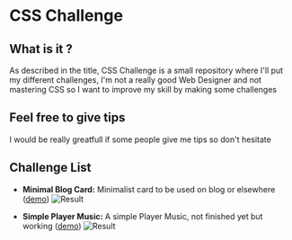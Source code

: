 # CSS Challenge

## What is it ?
As described in the title, CSS Challenge is a small repository where I'll put my different challenges, I'm not a really good Web Designer and not mastering CSS so I want to improve my skill by making some challenges

## Feel free to give tips
I would be really greatfull if some people give me tips so don't hesitate

## Challenge List

- **Minimal Blog Card:**
Minimalist card to be used on blog or elsewhere ([demo](https://653bca1fb52eae780becf66b--harmonious-crostata-d4a577.netlify.app/))
![Result](https://i.ibb.co/PYG8NyN/blog-card.png)

- **Simple Player Music:**
A simple Player Music, not finished yet but working ([demo](https://dashing-fox-32c740.netlify.app/))
![Result](https://dashing-fox-32c740.netlify.app/Assets/musicplayer.png)

